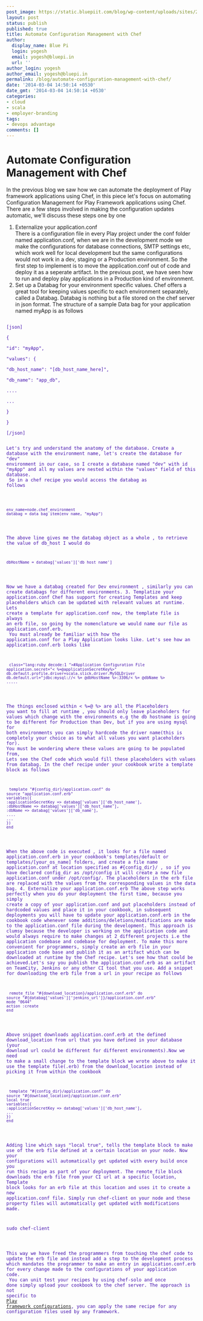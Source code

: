 ```yaml
---
post_image: https://static.bluepiit.com/blog/wp-content/uploads/sites/2/2014/03/Automate-Configuration-chef.jpg
layout: post
status: publish
published: true
title: Automate Configuration Management with Chef
author:
  display_name: Blue Pi
  login: yogesh
  email: yogesh@bluepi.in
  url: ''
author_login: yogesh
author_email: yogesh@bluepi.in
permalink: /blog/automate-configuration-management-with-chef/
date: '2014-03-04 14:50:14 +0530'
date_gmt: '2014-03-04 14:50:14 +0530'
categories:
- cloud
- scala
- employer-branding
tags:
- devops advantage
comments: []
---
```

# Automate Configuration Management with Chef
 In the previous blog we saw how we can automate the deployment of Play framework applications using Chef, in this piece let's focus on automating Configuration Management for Play Framework applications using Chef. 
 There are a few steps involved in making the configuration updates automatic, we'll discuss these steps one by one 
  1. Externalize your application.conf  
  There is a configuration file in every Play project under the conf folder named application.conf, when we are in the development mode we make the configurations for database connections, SMTP settings etc, which work well for local development but the same configurations would not work in a dev, staging or a Production environment. So the first step to implement is to move the application.conf out of code and deploy it as a seperate artifact. In the previous post, we have seen how to run and deploy play applications in a Production kind of environment. 
  2. Set up a Databag for your environment specific values. 
 Chef offers a great tool for keeping values specific to each environment separately, called a Databag. Databag is nothing but a file stored on the chef server in json format. The structure of a sample Data bag for your application named myApp is as follows 
 
<code style="color:#4512AE;">
[json]<br />
{<br />
"id": "myApp",<br />
"values": {<br />
"db_host_name": "[db_host_name_here]",<br />
"db_name": "app_db",<br />
....<br />
...<br />
}<br />
}<br />
[/json]

  Let's try and understand the anatomy of the database. Create a database with the environment name, let's create the database for "dev" environment in our case, so I create a database named "dev" with id "myApp" and all my values are nested within the "values" field of this database.<br />
So in a chef recipe you would access the databag as follows  
<pre class="lang:ruby decode:1 "> <code style="color:#4512AE;">
env_name=node.chef_environment
databag = data_bag_item(env_name, "myApp") </code>
</pre>
 The above line gives me the databag object as a whole , to retrieve the value of db_host I would do 
<pre class="lang:ruby decode:1 "><code style="color:#4512AE;"
>dbHostName = databag['values']['db_host_name'] </code>
</pre>
  Now we have a databag created for Dev environment , similarly you can create databags for different environments. 
 3. Templatize your application.conf 
  Chef has support for creating Templates and keep placeholders which can be updated with relevant values at runtime. Lets create a template for application.conf now, the template file is always an erb file, so going by the nomenclature we would name our file as application.conf.erb.<br />
You must already be familiar with how the application.conf for a Play Application looks like. Let's see how an application.conf.erb looks like  
<pre> <code style="color:#4512AE;"
>class="lang:ruby decode:1 ">#Application Configuration File
application.secret="< %=@applicationSecretKey%>"
db.default.profile.driver=scala.slick.driver.MySQLDriver
db.default.url="jdbc:mysql://< %= @dbHostName %>:3306/< %= @dbName %>
..... </code>
</pre>
  The things enclosed within < %=@ %> are all the Placeholders you want to fill at runtime , you should only leave placeholders for values which change with the environments e.g the db hostname is going to be different for Production than Dev, but if you are using mysql for both environments you can simply hardcode the driver name(this is completely your choice as to what all values you want placeholders for). 
 You must be wondering where these values are going to be populated from, Lets see the Chef code which would fill these placeholders with values from databag. In the chef recipe under your cookbook write a template block as follows 
<pre class="lang:ruby decode:1 "> <code style="color:#4512AE;"
>template "#{config_dir}/application.conf" do
source "application.conf.erb"
variables({
:applicationSecretKey => databag['values']['db_host_name'],
:dbHostName => databag['values']['db_host_name'],
:dbName => databag['values']['db_name'],
....
...
})
end </code>
</pre>
  When the above code is executed , it looks for a file named application.conf.erb in your cookbook's templates/default or templates/[your_os_name] folders, and create a file name application.conf at location specified as #{config_dir}/ , so if you have declared config_dir as /opt/config it will create a new file application.conf under /opt/config/. 
 The placeholders in the erb file are replaced with the values from the corresponding values in the data bag. 
  4. Externalize your application.conf.erb 
 The above step works perfectly when you do your deployment the first time, because you simply create a copy of your application.conf and put placeholders instead of hardcoded values and place it in your cookbook, in subsequent deployments you will have to update your application.conf.erb in the cookbook code whenever some additions/deletions/modifications are made to the application.conf file during the development. 
 This approach is clumsy because the developer is working on the application code and would always require to make changes at 2 different projects i.e the application codebase and codebase for deployment. 
 To make this more convenient for programmers, simply create an erb file in your application code base and publish it as an artifact which can be downloaded at runtime by the Chef recipe. Let's see how that could be achieved.Let's say you publish the application.conf.erb as an artifact on TeamCity, Jenkins or any other CI tool that you use. 
 Add a snippet for downloading the erb file from a url in your recipe as follows 
<pre class="lang:ruby decode:1 "> <code style="color:#4512AE;"
>remote_file "#{download_location}/application.conf.erb" do
source "#{databag['values']['jenkins_url']}/application.conf.erb"
mode "0644"
action :create
end </code>
</pre>
 Above snippet downloads application.conf.erb at the defined download_location from url that you have defined in your database (your download url could be different for different environments).Now we need to make a small change to the template block we wrote above to make it use the template file(.erb) from the download_location instead of picking it from within the cookbook 
<pre class="lang:ruby decode:1 "> <code style="color:#4512AE;"
>template "#{config_dir}/application.conf" do
source "#{download_location}/application.conf.erb"
local true
variables({
:applicationSecretKey => databag['values']['db_host_name'],
...
})
end </code>
</pre>
  Adding line which says "local true", tells the template block to make use of the erb file defined at a certain location on your node. 
 Now your configurations will automatically get updated with every build once you run this recipe as part of your deployment. The remote_file block downloads the erb file from your CI url at a specific location, Template block looks for an erb file at this location and uses it to create a new application.conf file. 
 Simply run chef-client on your node and these property files will automatically get updated with modifications made. 
<pre class="lang:shell decode:1 ">sudo chef-client</pre>
 This way we have freed the programmers from touching the chef code to update the erb file and instead add a step to the development process which mandates the programmer to make an entry in application.conf.erb for every change made to the configurations of your application code.<br />
You can unit test your recipes by using chef-solo and once done simply upload your cookbook to the chef server. 
 The approach is not specific to <a href="https://www.bluepiit.com/blog/automating-play-applications-deployment-using-chef/">Play framework configurations</a>, you can apply the same recipe for any configuration files used by any framework. 
